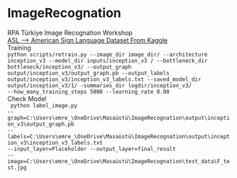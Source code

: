 # ImageRecognation 

RPA Türkiye Image Recognation Workshop
<br>
<a href="https://www.kaggle.com/grassknoted/asl-alphabet">ASL --> American Sign Language Dataset From Kaggle<a>
<br>
Training
<br>
<code>python scripts/retrain.py --image_dir image_dir/ --architecture  inception_v3 --model_dir inputs/inception_v3 / --bottleneck_dir bottleneck/inception_v3/ --output_graph output/inception_v3/output_graph.pb --output_labels output/inception_v3/inception_v3_labels.txt --saved_model_dir output/inception_v3/1/ -summaries_dir logdir/inception_v3/ --how_many_training_steps 5000 --learning_rate 0.00</code>
<br>
Check Model
<br>
<code> python label_image.py --graph=C:\Users\emre_\OneDrive\Masaüstü\ImageRecognation\output\inception_v3\output_graph.pb --labels=C:\Users\emre_\OneDrive\Masaüstü\ImageRecognation\output\inception_v3\inception_v3_labels.txt --input_layer=Placeholder --output_layer=final_result --image=C:\Users\emre_\OneDrive\Masaüstü\ImageRecognation\test_data\F_test.jpg</code>
